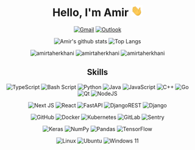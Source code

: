 <div align="center">
   <h1>  <p2>Hello</p2>, I'm Amir <img src="https://raw.githubusercontent.com/RuiArmada/RuiArmada/master/hand_wave.gif" width="30px"> </h1>

<div>
	
[![Gmail](https://img.shields.io/badge/Gmail-D14836?style=for-the-badge&logo=gmail&logoColor=white)](mailto:amirtaherkhani937@gmail.com)
[![Outlook](https://img.shields.io/badge/Microsoft_Outlook-0078D4?style=for-the-badge&logo=microsoft-outlook&logoColor=white)](mailto:amirtaherkhani@outlook.com)

</div>


<div align="center">
	
<div>
	
![Amir's github stats](https://github-readme-stats.vercel.app/api?username=amirtaherkhani&count_private=true&show_icons=true&theme=tokyonight) 
![Top Langs](https://github-readme-stats.vercel.app/api/top-langs/?username=amirtaherkhani&hide_progress=true&show_icons=true&theme=tokyonight)
	
</div>


<div>
	
![amirtaherkhani](http://github-profile-summary-cards.vercel.app/api/cards/profile-details?username=amirtaherkhani&theme=tokyonight)
![amirtaherkhani](http://github-profile-summary-cards.vercel.app/api/cards/stats?username=amirtaherkhani&theme=tokyonight)
![amirtaherkhani](http://github-profile-summary-cards.vercel.app/api/cards/productive-time?username=tokyonight&theme=tokyonight&utcOffset=3.30)

</div>


## **Skills**

<div>
	
![TypeScript](https://img.shields.io/badge/typescript-%23007ACC.svg?style=for-the-badge&logo=typescript&logoColor=white)
![Bash Script](https://img.shields.io/badge/bash_script-%23121011.svg?style=for-the-badge&logo=gnu-bash&logoColor=white)
![Python](https://img.shields.io/badge/python-3670A0?style=for-the-badge&logo=python&logoColor=ffdd54)
![Java](https://img.shields.io/badge/java-%23ED8B00.svg?style=for-the-badge&logo=openjdk&logoColor=white)
![JavaScript](https://img.shields.io/badge/javascript-%23323330.svg?style=for-the-badge&logo=javascript&logoColor=%23F7DF1E)
![C++](https://img.shields.io/badge/c++-%2300599C.svg?style=for-the-badge&logo=c%2B%2B&logoColor=white)
![Go](https://img.shields.io/badge/go-%2300ADD8.svg?style=for-the-badge&logo=go&logoColor=white)
![Qt](https://img.shields.io/badge/Qt-%23217346.svg?style=for-the-badge&logo=Qt&logoColor=white)
![NodeJS](https://img.shields.io/badge/node.js-6DA55F?style=for-the-badge&logo=node.js&logoColor=white)
	
</div>

<div>
	
![Next JS](https://img.shields.io/badge/Next-black?style=for-the-badge&logo=next.js&logoColor=white)
![React](https://img.shields.io/badge/react-%2320232a.svg?style=for-the-badge&logo=react&logoColor=%2361DAFB)
![FastAPI](https://img.shields.io/badge/FastAPI-005571?style=for-the-badge&logo=fastapi)
![DjangoREST](https://img.shields.io/badge/DJANGO-REST-ff1709?style=for-the-badge&logo=django&logoColor=white&color=ff1709&labelColor=gray)
![Django](https://img.shields.io/badge/django-%23092E20.svg?style=for-the-badge&logo=django&logoColor=white)
</div>

<div>
	
![GitHub](https://img.shields.io/badge/github-%23121011.svg?style=for-the-badge&logo=github&logoColor=white)
![Docker](https://img.shields.io/badge/docker-%230db7ed.svg?style=for-the-badge&logo=docker&logoColor=white)
![Kubernetes](https://img.shields.io/badge/kubernetes-%23326ce5.svg?style=for-the-badge&logo=kubernetes&logoColor=white)
![GitLab](https://img.shields.io/badge/gitlab-%23181717.svg?style=for-the-badge&logo=gitlab&logoColor=white)
![Sentry](https://img.shields.io/badge/sentry-%23362D59.svg?style=for-the-badge&logo=sentry&logoColor=white)
	
</div>

<div>
	
![Keras](https://img.shields.io/badge/Keras-%23D00000.svg?style=for-the-badge&logo=Keras&logoColor=white)
![NumPy](https://img.shields.io/badge/numpy-%23013243.svg?style=for-the-badge&logo=numpy&logoColor=white)
![Pandas](https://img.shields.io/badge/pandas-%23150458.svg?style=for-the-badge&logo=pandas&logoColor=white)
![TensorFlow](https://img.shields.io/badge/TensorFlow-%23FF6F00.svg?style=for-the-badge&logo=TensorFlow&logoColor=white)
	
</div>

<div>
	
![Linux](https://img.shields.io/badge/Linux-FCC624?style=for-the-badge&logo=linux&logoColor=black)
![Ubuntu](https://img.shields.io/badge/Ubuntu-E95420?style=for-the-badge&logo=ubuntu&logoColor=white)
![Windows 11](https://img.shields.io/badge/Windows%2011-%230079d5.svg?style=for-the-badge&logo=Windows%2011&logoColor=white)
	
</div>

